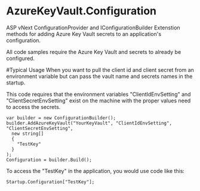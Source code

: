 # AzureKeyVault.Configuration
ASP vNext ConfigurationProvider and IConfigurationBuilder Extenstion methods for adding Azure Key Vault secrets to an application's configuration.

All code samples require the Azure Key Vault and secrets to already be configured.

#Typical Usage
When you want to pull the client id and client secret from an environment variable but can pass the vault name and secrets names in the startup.

This code requires that the environment variables "ClientIdEnvSetting" and "ClientSecretEnvSetting" exist on the machine with the proper values need to access the secrets.
```
var builder = new ConfigurationBuilder();
builder.AddAzureKeyVault("YourKeyVault", "ClientIdEnvSetting", "ClientSecretEnvSetting",
  new string[]
  {
    "TestKey"
  }
);
Configuration = builder.Build();
```

To access the "TestKey" in the application, you would use code like this:
```
Startup.Configuration["TestKey"];
```
